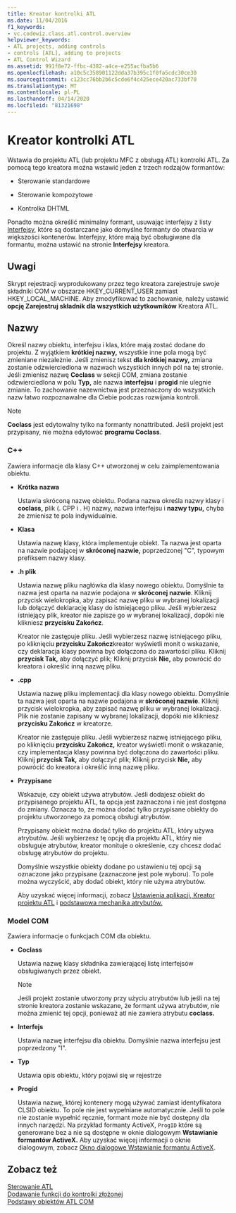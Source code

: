 ```yaml
---
title: Kreator kontrolki ATL
ms.date: 11/04/2016
f1_keywords:
- vc.codewiz.class.atl.control.overview
helpviewer_keywords:
- ATL projects, adding controls
- controls [ATL], adding to projects
- ATL Control Wizard
ms.assetid: 991f8e72-ffbc-4382-a4ce-e255acfba5b6
ms.openlocfilehash: a10c5c358901122dda37b395c1f0fa5cdc30ce30
ms.sourcegitcommit: c123cc76bb2b6c5cde6f4c425ece420ac733bf70
ms.translationtype: MT
ms.contentlocale: pl-PL
ms.lasthandoff: 04/14/2020
ms.locfileid: "81321698"
---
```

# <a name="atl-control-wizard"></a>Kreator kontrolki ATL

Wstawia do projektu ATL (lub projektu MFC z obsługą ATL) kontrolki ATL. Za pomocą tego kreatora można wstawić jeden z trzech rodzajów formantów:

- Sterowanie standardowe

- Sterowanie kompozytowe

- Kontrolka DHTML

Ponadto można określić minimalny formant, usuwając interfejsy z listy [Interfejsy,](../../atl/reference/interfaces-atl-control-wizard.md) które są dostarczane jako domyślne formanty do otwarcia w większości kontenerów. Interfejsy, które mają być obsługiwane dla formantu, można ustawić na stronie **Interfejsy** kreatora.

## <a name="remarks"></a>Uwagi

Skrypt rejestracji wyprodukowany przez tego kreatora zarejestruje swoje składniki COM w obszarze HKEY_CURRENT_USER zamiast HKEY_LOCAL_MACHINE. Aby zmodyfikować to zachowanie, należy ustawić **opcję Zarejestruj składnik dla wszystkich użytkowników** Kreatora ATL.

## <a name="names"></a>Nazwy

Określ nazwy obiektu, interfejsu i klas, które mają zostać dodane do projektu. Z wyjątkiem **krótkiej nazwy,** wszystkie inne pola mogą być zmieniane niezależnie. Jeśli zmienisz tekst **dla krótkiej nazwy,** zmiana zostanie odzwierciedlona w nazwach wszystkich innych pól na tej stronie. Jeśli zmienisz nazwę **Coclass** w sekcji COM, zmiana zostanie odzwierciedlona w polu **Typ,** ale nazwa **interfejsu** i **progid** nie ulegnie zmianie. To zachowanie nazewnictwa jest przeznaczony do wszystkich nazw łatwo rozpoznawalne dla Ciebie podczas rozwijania kontroli.

> [!NOTE]
> **Coclass** jest edytowalny tylko na formanty nonattributed. Jeśli projekt jest przypisany, nie można edytować **programu Coclass**.

### <a name="c"></a>C++

Zawiera informacje dla klasy C++ utworzonej w celu zaimplementowania obiektu.

- **Krótka nazwa**

   Ustawia skróconą nazwę obiektu. Podana nazwa określa nazwy klasy i **coclass,** plik (. CPP i . H) nazwy, nazwa interfejsu i **nazwy typu,** chyba że zmienisz te pola indywidualnie.

- **Klasa**

   Ustawia nazwę klasy, która implementuje obiekt. Ta nazwa jest oparta na nazwie podającej w **skróconej nazwie,** poprzedzonej "C", typowym prefiksem nazwy klasy.

- **.h plik**

   Ustawia nazwę pliku nagłówka dla klasy nowego obiektu. Domyślnie ta nazwa jest oparta na nazwie podajona w **skróconej nazwie**. Kliknij przycisk wielokropka, aby zapisać nazwę pliku w wybranej lokalizacji lub dołączyć deklarację klasy do istniejącego pliku. Jeśli wybierzesz istniejący plik, kreator nie zapisze go w wybranej lokalizacji, dopóki nie klikniesz **przycisku Zakończ**.

   Kreator nie zastępuje pliku. Jeśli wybierzesz nazwę istniejącego pliku, po kliknięciu **przycisku Zakończ**kreator wyświetli monit o wskazanie, czy deklaracja klasy powinna być dołączona do zawartości pliku. Kliknij **przycisk Tak,** aby dołączyć plik; Kliknij przycisk **Nie,** aby powrócić do kreatora i określić inną nazwę pliku.

- **.cpp**

   Ustawia nazwę pliku implementacji dla klasy nowego obiektu. Domyślnie ta nazwa jest oparta na nazwie podajona w **skróconej nazwie**. Kliknij przycisk wielokropka, aby zapisać nazwę pliku w wybranej lokalizacji. Plik nie zostanie zapisany w wybranej lokalizacji, dopóki nie klikniesz **przycisku Zakończ** w kreatorze.

   Kreator nie zastępuje pliku. Jeśli wybierzesz nazwę istniejącego pliku, po kliknięciu **przycisku Zakończ,** kreator wyświetli monit o wskazanie, czy implementacja klasy powinna być dołączona do zawartości pliku. Kliknij **przycisk Tak,** aby dołączyć plik; Kliknij przycisk **Nie,** aby powrócić do kreatora i określić inną nazwę pliku.

- **Przypisane**

   Wskazuje, czy obiekt używa atrybutów. Jeśli dodajesz obiekt do przypisanego projektu ATL, ta opcja jest zaznaczona i nie jest dostępna do zmiany. Oznacza to, że można dodać tylko przypisane obiekty do projektu utworzonego za pomocą obsługi atrybutów.

   Przypisany obiekt można dodać tylko do projektu ATL, który używa atrybutów. Jeśli wybierzesz tę opcję dla projektu ATL, który nie obsługuje atrybutów, kreator monituje o określenie, czy chcesz dodać obsługę atrybutów do projektu.

   Domyślnie wszystkie obiekty dodane po ustawieniu tej opcji są oznaczone jako przypisane (zaznaczone jest pole wyboru). To pole można wyczyścić, aby dodać obiekt, który nie używa atrybutów.

   Aby uzyskać więcej informacji, zobacz [Ustawienia aplikacji, Kreator projektu ATL](../../atl/reference/application-settings-atl-project-wizard.md) i [podstawowa mechanika atrybutów.](../../windows/basic-mechanics-of-attributes.md)

### <a name="com"></a>Model COM

Zawiera informacje o funkcjach COM dla obiektu.

- **Coclass**

   Ustawia nazwę klasy składnika zawierającej listę interfejsów obsługiwanych przez obiekt.

   > [!NOTE]
   > Jeśli projekt zostanie utworzony przy użyciu atrybutów lub jeśli na tej stronie kreatora zostanie wskazane, że formant używa atrybutów, nie można zmienić tej opcji, ponieważ atl nie zawiera atrybutu **coclass.**

- **Interfejs**

   Ustawia nazwę interfejsu dla obiektu. Domyślnie nazwa interfejsu jest poprzedzony "I".

- **Typ**

   Ustawia opis obiektu, który pojawi się w rejestrze

- **Progid**

   Ustawia nazwę, której kontenery mogą używać zamiast identyfikatora CLSID obiektu. To pole nie jest wypełniane automatycznie. Jeśli to pole nie zostanie wypełnić ręcznie, formant może nie być dostępny dla innych narzędzi. Na przykład formanty ActiveX, `ProgID` które są generowane bez a nie są dostępne w oknie dialogowym **Wstawianie formantów ActiveX.** Aby uzyskać więcej informacji o oknie dialogowym, zobacz [Okno dialogowe Wstawianie formantu ActiveX](../../windows/insert-activex-control-dialog-box.md).

## <a name="see-also"></a>Zobacz też

[Sterowanie ATL](../../atl/reference/adding-an-atl-control.md)<br/>
[Dodawanie funkcji do kontrolki złożonej](../../atl/adding-functionality-to-the-composite-control.md)<br/>
[Podstawy obiektów ATL COM](../../atl/fundamentals-of-atl-com-objects.md)

